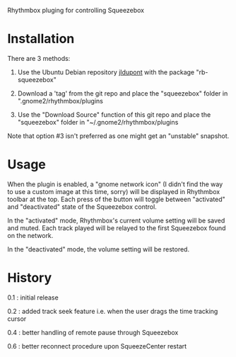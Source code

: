 Rhythmbox pluging for controlling Squeezebox

Installation
============
There are 3 methods:

1. Use the Ubuntu Debian repository [jldupont](https://launchpad.net/~jldupont/+archive/jldupont)  with the package "rb-squeezebox"

2. Download a 'tag' from the git repo and place the "squeezebox" folder in ".gnome2/rhythmbox/plugins

3. Use the "Download Source" function of this git repo and place the "squeezebox" folder in "~/.gnome2/rhythmbox/plugins

Note that option #3 isn't preferred as one might get an "unstable" snapshot. 


Usage
=====

When the plugin is enabled, a "gnome network icon" (I didn't find the way to use a custom image at this time, sorry) will be displayed in Rhythmbox toolbar at the top.
Each press of the button will toggle between "activated" and "deactivated" state of the Squeezebox control.

In the "activated" mode, Rhythmbox's current volume setting will be saved and muted.  Each track played will be relayed to the first Squeezebox found on the network.

In the "deactivated" mode, the volume setting will be restored.  


History
=======

0.1 : initial release

0.2 : added track seek feature i.e. when the user drags the time tracking cursor

0.4 : better handling of remote pause through Squeezebox

0.6 : better reconnect procedure upon SqueezeCenter restart

